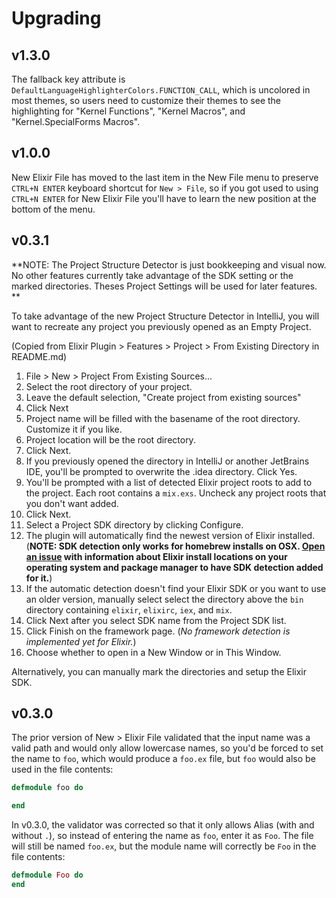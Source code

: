 # Upgrading

## v1.3.0

The fallback key attribute is `DefaultLanguageHighlighterColors.FUNCTION_CALL`, which is uncolored in most themes, so
users need to customize their themes to see the highlighting for "Kernel Functions", "Kernel Macros", and
"Kernel.SpecialForms Macros".

## v1.0.0

New Elixir File has moved to the last item in the New File menu to preserve `CTRL+N ENTER` keyboard shortcut for
`New > File`, so if you got used to using `CTRL+N ENTER` for New Elixir File you'll have to learn the new position at
the bottom of the menu.

## v0.3.1

**NOTE: The Project Structure Detector is just bookkeeping and visual now.  No other features currently take advantage
of the SDK setting or the marked directories.  Theses Project Settings will be used for later features. **

To take advantage of the new Project Structure Detector in IntelliJ, you will want to recreate any project you
previously opened as an Empty Project.

(Copied from Elixir Plugin > Features > Project > From Existing Directory in README.md)
  
1. File > New > Project From Existing Sources...
2. Select the root directory of your project.
3. Leave the default selection, "Create project from existing sources"
4. Click Next
5. Project name will be filled with the basename of the root directory.  Customize it if you like.
6. Project location will be the root directory.
7. Click Next.
8. If you previously opened the directory in IntelliJ or another JetBrains IDE, you'll be prompted to overwrite the
   .idea directory.  Click Yes.
9. You'll be prompted with a list of detected Elixir project roots to add to the project.  Each root contains a
   `mix.exs`.  Uncheck any project roots that you don't want added.
10. Click Next.      
10. Select a Project SDK directory by clicking Configure.
11. The plugin will automatically find the newest version of Elixir installed. (**NOTE: SDK detection only works for
    homebrew installs on OSX.  [Open an issue](https://github.com/KronicDeth/intellij-elixir/issues) with information
    about Elixir install locations on your operating system and package manager to have SDK detection added for it.**)
12. If the automatic detection doesn't find your Elixir SDK or you want to use an older version, manually select select
    the directory above the `bin` directory containing `elixir`, `elixirc`, `iex`, and `mix`.
13. Click Next after you select SDK name from the Project SDK list.
14. Click Finish on the framework page.  (*No framework detection is implemented yet for Elixir.*)
15. Choose whether to open in a New Window or in This Window.

Alternatively, you can manually mark the directories and setup the Elixir SDK.

## v0.3.0

The prior version of New > Elixir File validated that the input name was a valid path and would only allow lowercase
names, so you'd be forced to set the name to `foo`, which would produce a `foo.ex` file, but `foo` would also be used
in the file contents:

```elixir
defmodule foo do

end
```

In v0.3.0, the validator was corrected so that it only allows Alias (with and without `.`), so instead of entering the
name as `foo`, enter it as `Foo`.  The file will still be named `foo.ex`, but the module name will correctly be `Foo`
in the file contents:

```elixir
defmodule Foo do
end
```
